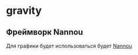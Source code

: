 # gravity

## Фреймворк Nannou
Для графики будет использоваться будет [Nannou](https://guide.nannou.cc/)
